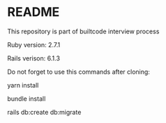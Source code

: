 # README

This repository is part of builtcode interview process

Ruby version: 2.7.1

Rails verison: 6.1.3

Do not forget to use this commands after cloning:

yarn install

bundle install

rails db:create db:migrate

